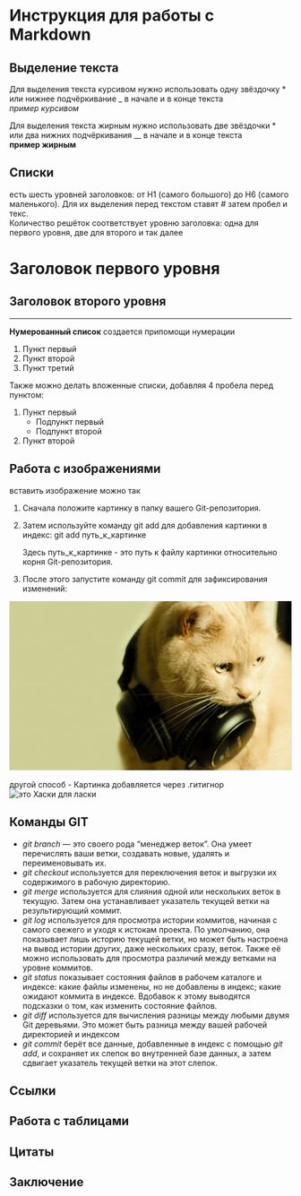 # Инструкция для работы с Markdown

## Выделение текста

Для выделения текста курсивом нужно использовать одну звёздочку * или нижнее подчёркивание _ в начале и в конце текста  
*пример курсивом*  

Для выделения текста жирным нужно использовать две звёздочки * или два нижних подчёркивания __ в начале и в конце текста  
**пример жирным**

## Списки

есть шесть уровней заголовков: от H1 (самого большого) до H6 (самого маленького). Для их выделения перед текстом ставят *#* затем пробел и текс.   
Количество решёток соответствует уровню заголовка: одна для первого уровня, две для второго и так далее

# Заголовок первого уровня

## Заголовок второго уровня
---------

**Нумерованный список** создается припомощи нумерации

1. Пункт первый
2. Пункт второй
3. Пункт третий

Также можно делать вложенные списки, добавляя 4 пробела перед пунктом:

1. Пункт первый
    - Подпункт первый
    - Подпункт второй
2. Пункт второй

## Работа с изображениями

вставить изображение можно так  
1. Сначала положите картинку в папку вашего Git-репозитория.  
2. Затем используйте команду git add для добавления картинки в индекс:
git add путь_к_картинке

    Здесь путь_к_картинке - это путь к файлу картинки относительно корня Git-репозитория.

3. После этого запустите команду git commit для зафиксирования изменений:
<img src= "./cat.jpg">

 другой способ - Картинка добавляется через .гитигнор  
![это Хаски для ласки](Khaski.jpg)

## Команды GIT
- _git branch_ — это своего рода “менеджер веток”. Она умеет перечислять ваши ветки, создавать новые, удалять и переименовывать их.  
- _git checkout_ используется для переключения веток и выгрузки их содержимого в рабочую директорию.  
- _git merge_ используется для слияния одной или нескольких веток в текущую. Затем она устанавливает указатель текущей ветки на результирующий коммит.
- _git log_ используется для просмотра истории коммитов, начиная с самого свежего и уходя к истокам проекта. По умолчанию, она показывает лишь историю текущей ветки, но может быть настроена на вывод истории других, даже нескольких сразу, веток. Также её можно использовать для просмотра различий между ветками на уровне коммитов.
- _git status_ показывает состояния файлов в рабочем каталоге и индексе: какие файлы изменены, но не добавлены в индекс; какие ожидают коммита в индексе. Вдобавок к этому выводятся подсказки о том, как изменить состояние файлов.
- _git diff_ используется для вычисления разницы между любыми двумя Git деревьями. Это может быть разница между вашей рабочей директорией и индексом
- _git commit_ берёт все данные, добавленные в индекс с помощью _git add_, и сохраняет их слепок во внутренней базе данных, а затем сдвигает указатель текущей ветки на этот слепок.

## Ссылки

## Работа с таблицами

## Цитаты

## Заключение

